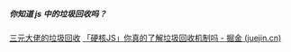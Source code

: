 ##### 你知道 js 中的垃圾回收吗？

[三元大佬的垃圾回收](https://juejin.cn/post/6844904004007247880#heading-1)
[「硬核JS」你真的了解垃圾回收机制吗 - 掘金 (juejin.cn)](https://juejin.cn/post/6981588276356317214#comment)